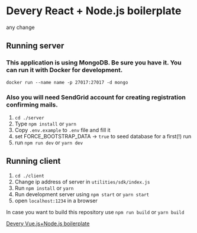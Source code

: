 # Devery React + Node.js boilerplate
any change
## Running server

### This application is using MongoDB. Be sure you have it. You can run it with Docker for development.
```
docker run --name name -p 27017:27017 -d mongo
```

### Also you will need SendGrid account for creating registration confirming mails.

1) `cd ./server`
2) Type `npm install` or `yarn`
3) Copy `.env.example` to `.env` file and fill it
4) set FORCE_BOOTSTRAP_DATA -> `true` to seed database for a first(!) run
5) run `npm run dev` or `yarn dev`


## Running client

1) `cd ./client`
2) Change ip address of server in `utilities/sdk/index.js`
3) Run `npm install` or `yarn`
4) Run development server using `npm start` or `yarn start`
5) open `localhost:1234` in a browser

In case you want to build this repository use `npm run build` or `yarn build`

[Devery Vue.js+Node.js boilerplate](https://github.com/devery/node_boilerplate)
